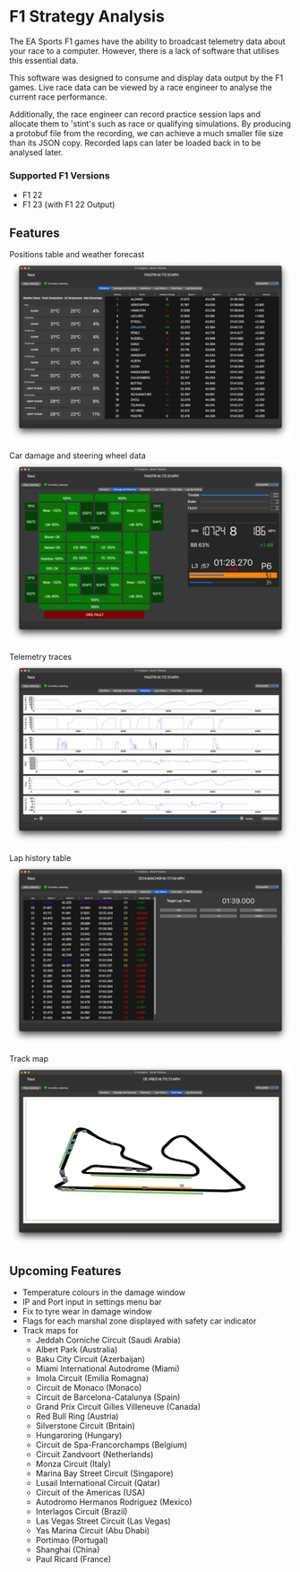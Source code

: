 # F1 Strategy Analysis

The EA Sports F1 games have the ability to broadcast telemetry data about your race to a computer. However, there is a lack of software that utilises this essential data. 

This software was designed to consume and display data output by the F1 games. Live race data can be viewed by a race engineer to analyse the current race performance.

Additionally, the race engineer can record practice session laps and allocate them to 'stint's such as race or qualifying simulations. By producing a protobuf file from the recording, we can achieve a much smaller file size than its JSON copy. Recorded laps can later be loaded back in to be analysed later.

### Supported F1 Versions
- F1 22
- F1 23 (with F1 22 Output)

## Features
Positions table and weather forecast
![](/demo_images/Positions.png "Positions Table and Weather Forecast")

Car damage and steering wheel data
![](/demo_images/Damage.png "Car Damage and Steering Wheel")

Telemetry traces
![](/demo_images/TelemetryTraces.png "Telemetry Traces")

Lap history table
![](/demo_images/LapHistory.png "Lap History")

Track map
![](/demo_images/TrackMap.png "Positions Table and Weather Forecast")


## Upcoming Features
- Temperature colours in the damage window
- IP and Port input in settings menu bar
- Fix to tyre wear in damage window
- Flags for each marshal zone displayed with safety car indicator
- Track maps for 
  - Jeddah Corniche Circuit (Saudi Arabia)
  - Albert Park (Australia)
  - Baku City Circuit (Azerbaijan)
  - Miami International Autodrome (Miami)
  - Imola Circuit (Emilia Romagna)
  - Circuit de Monaco (Monaco)
  - Circuit de Barcelona-Catalunya (Spain)
  - Grand Prix Circuit Gilles Villeneuve (Canada)
  - Red Bull Ring (Austria)
  - Silverstone Circuit (Britain)
  - Hungaroring (Hungary)
  - Circuit de Spa-Francorchamps (Belgium)
  - Circuit Zandvoort (Netherlands)
  - Monza Circuit (Italy)
  - Marina Bay Street Circuit (Singapore)
  - Lusail International Circuit (Qatar)
  - Circuit of the Americas (USA)
  - Autodromo Hermanos Rodriguez (Mexico)
  - Interlagos Circuit (Brazil)
  - Las Vegas Street Circuit (Las Vegas)
  - Yas Marina Circuit (Abu Dhabi)
  - Portimao (Portugal)
  - Shanghai (China)
  - Paul Ricard (France)